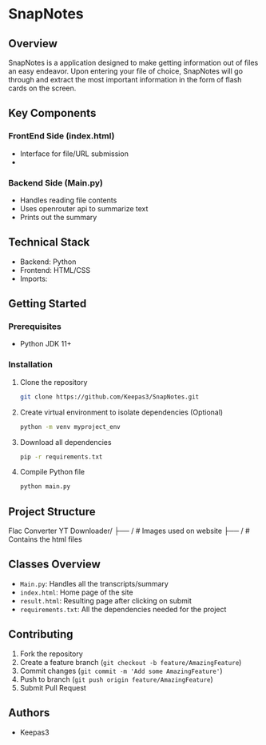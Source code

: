 # SnapNotes

## Overview
SnapNotes is a application designed to make getting information out of files an easy endeavor. Upon entering your file of choice, SnapNotes will go through and 
extract the most important information in the form of flash cards on the screen.

## Key Components

### FrontEnd Side (index.html)
* Interface for file/URL submission
* 

### Backend Side (Main.py)
* Handles reading file contents
* Uses openrouter api to summarize text
* Prints out the summary

## Technical Stack
* Backend: Python
* Frontend: HTML/CSS
* Imports: 


## Getting Started

### Prerequisites
* Python JDK 11+

### Installation
1. Clone the repository
   ```bash
   git clone https://github.com/Keepas3/SnapNotes.git
   ```
2. Create virtual environment to isolate dependencies (Optional)
   ```bash
   python -m venv myproject_env
   ```
3. Download all dependencies
   ```bash
   pip -r requirements.txt
   ```
4. Compile Python file
   ```bash
   python main.py
   ```


## Project Structure
Flac Converter YT Downloader/
├── /              # Images used on website
├── /           # Contains the html files


## Classes Overview
* `Main.py`: Handles all the transcripts/summary
* `index.html`: Home page of the site 
* `result.html`: Resulting page after clicking on submit
* `requirements.txt`: All the dependencies needed for the project


## Contributing
1. Fork the repository
2. Create a feature branch (`git checkout -b feature/AmazingFeature`)
3. Commit changes (`git commit -m 'Add some AmazingFeature'`)
4. Push to branch (`git push origin feature/AmazingFeature`)
5. Submit Pull Request

## Authors
* Keepas3

